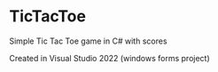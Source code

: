 # TicTacToe
Simple Tic Tac Toe game in C# with scores 

Created in Visual Studio 2022 (windows forms project)

